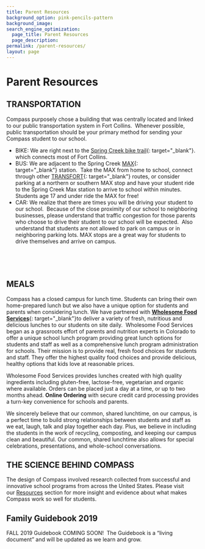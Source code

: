 ```yaml
---
title: Parent Resources
background_option: pink-pencils-pattern
background_image:
search_engine_optimization:
  page_title: Parent Resources
  page_description:
permalink: /parent-resources/
layout: page
---
```


# Parent Resources

## TRANSPORTATION

Compass purposely chose a building that was centrally located and linked to our public transportation system in Fort Collins.&nbsp; Whenever possible, public transportation should be your primary method for sending your Compass student to our school.

* BIKE: We are right next to the&nbsp;[Spring Creek bike trail](https://www.fcgov.com/bicycling/pdf/bike-map-front.pdf){: target="_blank"}. which connects most of Fort Collins.
* BUS: We are adjacent to the Spring Creek&nbsp;[MAX](http://www.ridetransfort.com/max){: target="_blank"}&nbsp;station.&nbsp; Take the MAX from home to school, connect through other&nbsp;[TRANSFORT](http://www.ridetransfort.com/){: target="_blank"}&nbsp;routes, or consider parking at a northern or southern MAX stop and have your student ride to the Spring Creek Max station to arrive to school within minutes. Students age 17 and under ride the MAX for free\!
* CAR: We realize that there are times you will be driving your student to our school.&nbsp; Because of the close proximity of our school to neighboring businesses, please understand that traffic congestion for those parents who choose to drive their student to our school will be expected.&nbsp; Also understand that students are not allowed to park on campus or in neighboring parking lots. MAX stops are a great way for students to drive themselves and arrive on campus.

&nbsp;

&nbsp;

## MEALS

Compass has a closed campus for lunch time. Students can bring their own home-prepared lunch but we also have a unique option for students and parents when considering lunch. We have partnered with [**Wholesome Food Services**](https://www.wholesomefoodservices.com/){: target="_blank"}to deliver a variety of fresh, nutritious and delicious lunches to our students on site daily.&nbsp; Wholesome Food Services began as a grassroots effort of parents and nutrition experts in Colorado to offer a unique school lunch program providing great lunch options for students and staff as well as a comprehensive lunch program administration for schools. Their mission is to provide real, fresh food choices for students and staff. They offer the highest quality food choices and provide delicious, healthy options that kids love at reasonable prices.

Wholesome Food Services provides lunches created with high quality ingredients including gluten-free, lactose-free, vegetarian and organic where available. Orders can be placed just a day at a time, or up to two months ahead.&nbsp;**Online Ordering** with secure credit card processing provides a turn-key convenience for schools and parents.

We sincerely believe that our common, shared lunchtime, on our campus, is a perfect time to build strong relationships between students and staff as we eat, laugh, talk and play together each day. Plus, we believe in including the students in the work of recycling, composting, and keeping our campus clean and beautiful. Our common, shared lunchtime also allows for special celebrations, presentations, and whole-school conversations.

## THE SCIENCE BEHIND COMPASS

The design of Compass involved research collected from successful and innovative school programs from across the United States. Please visit our&nbsp;[Resources](/resources/)&nbsp;section for more insight and evidence about what makes Compass work so well for students.

## Family Guidebook 2019

FALL 2019 Guidebook COMING SOON\!&nbsp; The Guidebook is a “living document” and will be updated as we learn and grow.